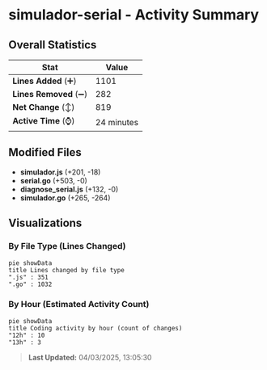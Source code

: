 # simulador-serial - Activity Summary 

## Overall Statistics

| Stat                   | Value                                                             |
| ---------------------- | ----------------------------------------------------------------- |
| **Lines Added** (➕)   | 1101                                          |
| **Lines Removed** (➖) | 282                                        |
| **Net Change** (↕)    | 819                |
| **Active Time** (⌚)   | 24 minutes |


## Modified Files
- **simulador.js** (+201, -18)
- **serial.go** (+503, -0)
- **diagnose_serial.js** (+132, -0)
- **simulador.go** (+265, -264)

## Visualizations

### By File Type (Lines Changed)

```mermaid
pie showData
title Lines changed by file type
".js" : 351
".go" : 1032
```

### By Hour (Estimated Activity Count)

```mermaid
pie showData
title Coding activity by hour (count of changes)
"12h" : 10
"13h" : 3
```


> **Last Updated:** 04/03/2025, 13:05:30